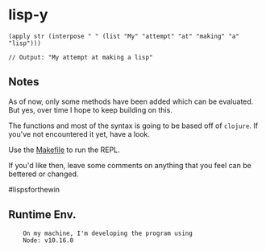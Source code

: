 # lisp-y

```
(apply str (interpose " " (list "My" "attempt" "at" "making" "a" "lisp")))

// Output: "My attempt at making a lisp"
```

## Notes

As of now, only some methods have been added which can be evaluated. But yes, over time I hope to keep building on this.

The functions and most of the syntax is going to be based off of `clojure`.
If you've not encountered it yet, have a look.

Use the [Makefile](https://github.com/kolharsam/lisp-y/blob/feature/eval-functions/Makefile) to run the REPL.

If you'd like then, leave some comments on anything that you feel can be bettered or changed.

#lispsforthewin

## Runtime Env.

```
    On my machine, I'm developing the program using
    Node: v10.16.0
```
